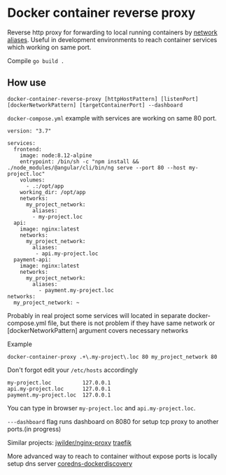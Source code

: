 Docker container reverse proxy
===================================

Reverse http proxy for forwarding to local running containers by [network aliases](https://docs.docker.com/v17.09/engine/userguide/networking/configure-dns).
Useful in development environments to reach container services which working on same port.

Compile `go build .`

How use
------

    docker-container-reverse-proxy [httpHostPattern] [listenPort] [dockerNetworkPattern] [targetContainerPort] --dashboard

```docker-compose.yml``` example with services are working on same 80 port.

    version: "3.7"

    services:
      frontend:
        image: node:8.12-alpine
        entrypoint: /bin/sh -c "npm install && ./node_modules/@angular/cli/bin/ng serve --port 80 --host my-project.loc"
        volumes:
          - .:/opt/app
        working_dir: /opt/app
        networks:
          my_project_network:
            aliases:
            - my-project.loc
      api:
        image: nginx:latest
        networks:
          my_project_network:
            aliases:
             - api.my-project.loc
      payment-api:
        image: nginx:latest
        networks:
          my_project_network:
            aliases:
              - payment.my-project.loc
    networks:
      my_project_network: ~

Probably in real project some services will located in separate docker-compose.yml file, but
there is not problem if they have same network or [dockerNetworkPattern] argument covers necessary networks

Example

    docker-container-proxy .+\.my-project\.loc 80 my_project_network 80

Don't forgot edit your ```/etc/hosts``` accordingly

    my-project.loc          127.0.0.1
    api.my-project.loc      127.0.0.1
    payment.my-project.loc  127.0.0.1
   
You can type in browser `my-project.loc` and `api.my-project.loc`.

```---dashboard``` flag runs dashboard on 8080 for setup tcp proxy to another ports.(in progress)

Similar projects:
[jwilder/nginx-proxy](https://github.com/jwilder/nginx-proxy)
[traefik](https://traefik.io)

More advanced way to reach to container without expose ports is locally setup dns server
[coredns-dockerdiscovery](https://github.com/kevinjqiu/coredns-dockerdiscovery)